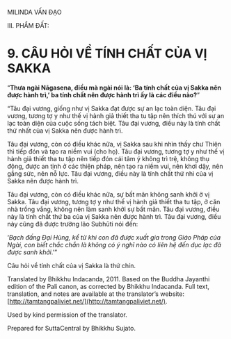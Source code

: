  

MILINDA VẤN ĐẠO

III. PHẨM ĐẤT:

# 9\. CÂU HỎI VỀ TÍNH CHẤT CỦA VỊ SAKKA

“**Thưa ngài Nāgasena, điều mà ngài nói là: ‘Ba tính chất của vị Sakka nên được hành trì,’ ba tính chất nên được hành trì ấy là các điều nào?**”

“Tâu đại vương, giống như vị Sakka đạt được sự an lạc toàn diện. Tâu đại vương, tương tợ y như thế vị hành giả thiết tha tu tập nên thích thú với sự an lạc toàn diện của cuộc sống tách biệt. Tâu đại vương, điều này là tính chất thứ nhất của vị Sakka nên được hành trì.

Tâu đại vương, còn có điều khác nữa, vị Sakka sau khi nhìn thấy chư Thiên thì tiếp đón và tạo ra niềm vui (cho họ). Tâu đại vương, tương tợ y như thế vị hành giả thiết tha tu tập nên tiếp đón cái tâm ý không trì trệ, không thụ động, được an tịnh ở các thiện pháp, nên tạo ra niềm vui, nên khơi dậy, nên gắng sức, nên nỗ lực. Tâu đại vương, điều này là tính chất thứ nhì của vị Sakka nên được hành trì.

Tâu đại vương, còn có điều khác nữa, sự bất mãn không sanh khởi ở vị Sakka. Tâu đại vương, tương tợ y như thế vị hành giả thiết tha tu tập, ở căn nhà trống vắng, không nên làm sanh khởi sự bất mãn. Tâu đại vương, điều này là tính chất thứ ba của vị Sakka nên được hành trì. Tâu đại vương, điều này cũng đã được trưởng lão Subhūti nói đến:

‘_Bạch đấng Đại Hùng, kể từ khi con đã được xuất gia trong Giáo Pháp của Ngài, con biết chắc chắn là không có ý nghĩ nào có liên hệ đến dục lạc đã được sanh khởi_.’”

Câu hỏi về tính chất của vị Sakka là thứ chín.

Translated by Bhikkhu Indacanda, 2011. Based on the Buddha Jayanthi edition of the Pali canon, as corrected by Bhikkhu Indacanda. Full text, translation, and notes are available at the translator’s website: [http://tamtangpaliviet.net/](http://tamtangpaliviet.net/).

Used by kind permission of the translator.

Prepared for SuttaCentral by Bhikkhu Sujato.